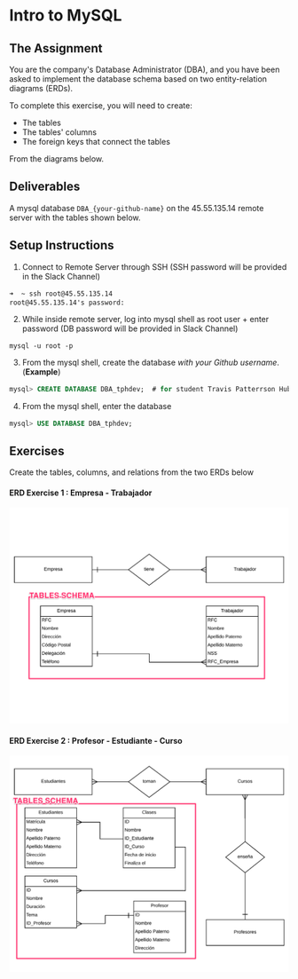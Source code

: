# Intro to MySQL

## The Assignment

You are the company's Database Administrator (DBA), and you have been asked to implement the database schema based on two entity-relation diagrams (ERDs).

To complete this exercise, you will need to create:

  - The tables
  - The tables' columns
  - The foreign keys that connect the tables

From the diagrams below.

## Deliverables

A mysql database `DBA_{your-github-name}` on the 45.55.135.14 remote server with the tables shown below.

## Setup Instructions

1. Connect to Remote Server through SSH (SSH password will be provided in the Slack Channel)

  ```
  ➜  ~ ssh root@45.55.135.14
  root@45.55.135.14's password:
  ```

2. While inside remote server, log into mysql shell as root user + enter password
   (DB password will be provided in Slack Channel)

  ```
  mysql -u root -p
  ```

3. From the mysql shell, create the database _with your Github username_. (**Example**)

  ```sql
  mysql> CREATE DATABASE DBA_tphdev;  # for student Travis Patterrson Hubbard, you need to create your own
  ```

4. From the mysql shell, enter the database

  ```sql
  mysql> USE DATABASE DBA_tphdev;   
  ```

## Exercises

Create the tables, columns, and relations from the two ERDs below

#### ERD Exercise 1 : Empresa - Trabajador
  ![demos/E02.png](demos/E02-specific.png)

#### ERD Exercise 2 : Profesor - Estudiante - Curso 
  ![demos/E03.png](demos/E03-specific.png)
